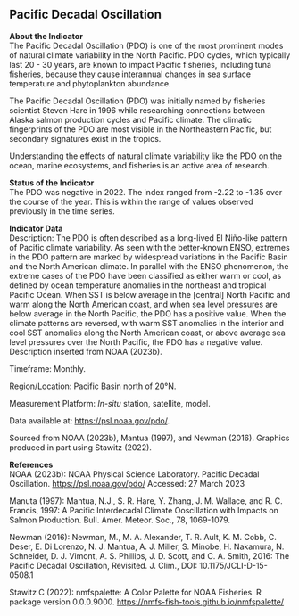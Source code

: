 ## Pacific Decadal Oscillation

**About the Indicator**  
The Pacific Decadal Oscillation (PDO) is one of the most prominent modes
of natural climate variability in the North Pacific. PDO cycles, which
typically last 20 - 30 years, are known to impact Pacific fisheries,
including tuna fisheries, because they cause interannual changes in sea
surface temperature and phytoplankton abundance.

The Pacific Decadal Oscillation (PDO) was initially named by fisheries
scientist Steven Hare in 1996 while researching connections between
Alaska salmon production cycles and Pacific climate. The climatic
fingerprints of the PDO are most visible in the Northeastern Pacific,
but secondary signatures exist in the tropics.

Understanding the effects of natural climate variability like the PDO on
the ocean, marine ecosystems, and fisheries is an active area of
research.

**Status of the Indicator**  
The PDO was negative in 2022. The index ranged from -2.22 to -1.35 over
the course of the year. This is within the range of values observed
previously in the time series.

**Indicator Data**  
Description: The PDO is often described as a long-lived El Niño-like
pattern of Pacific climate variability. As seen with the better-known
ENSO, extremes in the PDO pattern are marked by widespread variations in
the Pacific Basin and the North American climate. In parallel with the
ENSO phenomenon, the extreme cases of the PDO have been classified as
either warm or cool, as defined by ocean temperature anomalies in the
northeast and tropical Pacific Ocean. When SST is below average in the
\[central\] North Pacific and warm along the North American coast, and
when sea level pressures are below average in the North Pacific, the PDO
has a positive value. When the climate patterns are reversed, with warm
SST anomalies in the interior and cool SST anomalies along the North
American coast, or above average sea level pressures over the North
Pacific, the PDO has a negative value. Description inserted from NOAA
(2023b).

Timeframe: Monthly.

Region/Location: Pacific Basin north of 20°N.

Measurement Platform: *In-situ* station, satellite, model.

Data available at: <https://psl.noaa.gov/pdo/>.

Sourced from NOAA (2023b), Mantua (1997), and Newman (2016). Graphics
produced in part using Stawitz (2022).

**References**  
NOAA (2023b): NOAA Physical Science Laboratory. Pacific Decadal
Oscillation. <https://psl.noaa.gov/pdo/> Accessed: 27 March 2023

Manuta (1997): Mantua, N.J., S. R. Hare, Y. Zhang, J. M. Wallace, and R.
C. Francis, 1997: A Pacific Interdecadal Climate Ooscillation with
Impacts on Salmon Production. Bull. Amer. Meteor. Soc., 78, 1069-1079.

Newman (2016): Newman, M., M. A. Alexander, T. R. Ault, K. M. Cobb, C.
Deser, E. Di Lorenzo, N. J. Mantua, A. J. Miller, S. Minobe, H.
Nakamura, N. Schneider, D. J. Vimont, A. S. Phillips, J. D. Scott, and
C. A. Smith, 2016: The Pacific Decadal Oscillation, Revisited. J. Clim.,
DOI: 10.1175/JCLI-D-15-0508.1

Stawitz C (2022): nmfspalette: A Color Palette for NOAA Fisheries. R
package version 0.0.0.9000.
<https://nmfs-fish-tools.github.io/nmfspalette/>
